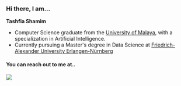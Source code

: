 <h3 align="left">Hi there, I am...</h3>
<p><b>Tashfia Shamim</b></p>
<ul>
  <li>Computer Science graduate from the <a href="https://fsktm.um.edu.my/bachelor-of-computer-science-artificial-intelligence" target="_blank">University of Malaya</a>, with a specialization in Artificial Intelligence.</li>
  <li>Currently pursuing a Master's degree in Data Science at <a href="https://www.fau.eu/studiengang/data-science-msc/" target="_blank">Friedrich-Alexander University Erlangen-Nürnberg</a></li>
</ul>

<h4 align="left">You can reach out to me at..</h4>
<a href="https://www.linkedin.com/in/tashfia-shamim/" target="_blank"><img src="https://img.shields.io/badge/LinkedIn-0077B5?style=for-the-badge&logo=linkedin&logoColor=white"/></a>


